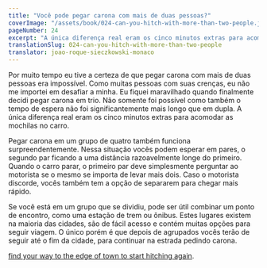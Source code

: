 ```yaml
---
title: "Você pode pegar carona com mais de duas pessoas?"
coverImage: "/assets/book/024-can-you-hitch-with-more-than-two-people.jpg"
pageNumber: 24
excerpt: "A única diferença real eram os cinco minutos extras para acomodar as mochilas no carro."
translationSlug: 024-can-you-hitch-with-more-than-two-people
translator: joao-roque-sieczkowski-monaco
---
```


Por muito tempo eu tive a certeza de que pegar carona com mais de duas pessoas era impossível. Como muitas pessoas com suas crenças, eu não me importei em desafiar a minha. Eu fiquei maravilhado quando finalmente decidi pegar carona em trio. Não somente foi possível como também o tempo de espera não foi significantemente mais longo que em dupla. A única diferença real eram os cinco minutos extras para acomodar as mochilas no carro.

Pegar carona em um grupo de quatro também funciona surpreendentemente. Nessa situação vocês podem esperar em pares, o segundo par ficando a uma distância razoavelmente longe do primeiro. Quando o carro parar, o primeiro par deve simplesmente perguntar ao motorista se o mesmo se importa de levar mais dois. Caso o motorista discorde, vocês também tem a opção de separarem para chegar mais rápido.

Se você está em um grupo que se dividiu, pode ser útil combinar um ponto de encontro, como uma estação de trem ou ônibus. Estes lugares existem na maioria das cidades, são de fácil acesso e contém muitas opções para seguir viagem. O único porém é que depois de agrupados vocês terão de seguir até o fim da cidade, para continuar na estrada pedindo carona.

[find your way to the edge of town to start hitching again](/book/057-finding-a-spot).
